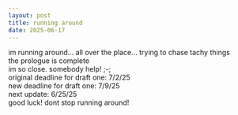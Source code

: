 ```yaml
---
layout: post 
title: running around
date: 2025-06-17
---
```

im running around... all over the place... trying to chase tachy things  
the prologue is complete  
im so close. somebody help! ;-;  
original deadline for draft one: 7/2/25  
new deadline for draft one: 7/9/25  
next update: 6/25/25  
good luck! dont stop running around!  
